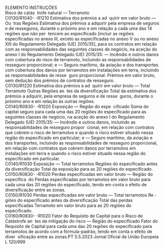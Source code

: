  
ELEMENTO  INSTRUÇÕES  
Risco de catás ­
trofe natural — 
Terramoto  
C0130/R1040- 
-R1210  Estimativa dos prémios a ad ­
quirir em valor bruto — Ou ­
tras Regiões  Estimativa dos prémios a adquirir pela empresa de seguros e de resseguros, 
durante o próximo ano e em relação a cada uma das 14 regiões que não per ­
tencem ao especificado [incluir as regiões especificadas no anexo III, exceto as 
especificadas no anexo V ou no anexo XIII do Regulamento Delegado (UE) 
2015/35], para os contratos em relação com as responsabilidades das seguintes 
classes de negócio, na aceção do anexo I do Regulamento Delegado (UE) 2015/35: 
— Incêndio e outros danos com cobertura do risco de terramoto, incluindo as 
responsabilidades de resseguro proporcional; e 
— Seguro marítimo, da aviação e dos transportes com cobertura dos danos por 
terramotos em instalações em terra, incluindo as responsabilidades de resse ­
guro proporcional. 
Prémios em valor bruto, sem dedução dos prémios de contratos de resseguro.  
C0130/R1220  Estimativa dos prémios a ad ­
quirir em valor bruto — Total 
Terramoto Outras Regiões an ­
tes da diversificação  Total da estimativa dos prémios a adquirir, pela empresa de seguros e de resse ­
guros, durante o próximo ano e em relação às outras regiões.  
C0140/R0830- 
-R1020  Exposição — Região do espe ­
cificado  Soma do capital seguro para cada uma das 20 regiões do especificado para as 
seguintes classes de negócio, na aceção do anexo I do Regulamento Delegado (UE) 
2015/35: 
— Incêndio e outros danos, incluindo as responsabilidades de resseguro propor ­
cional, em relação com contratos que cobrem o risco de terramotos e quando 
o risco estiver situado nessa região do especificado em particular; e 
— Seguro marítimo, da aviação e dos transportes, incluindo as responsabilidades 
de resseguro proporcional, em relação com contratos que cobrem danos por 
terramotos em instalações em terra e quando o risco estiver situado nessa 
região do especificado em particular.  
C0140/R1030  Exposição — Total terramotos 
Regiões do especificado antes 
da diversificação  Total da exposição para as 20 regiões do especificado.  
C0150/R0830- 
-R1020  Perdas especificadas em valor 
bruto — Região do especifica ­
do  Perdas especificadas por terramotos em valor bruto para cada uma das 20 regiões 
do especificado, tendo em conta o efeito de diversificação entre as zonas.  
C0150/R1030  Perdas especificadas em valor 
bruto — Total terramotos Re ­
giões do especificado antes da 
diversificação  Total das perdas especificadas Terramoto em valor bruto para as 20 regiões do 
especificado.  
C0160/R0830- 
-R1020  Fator do Requisito de Capital 
para o Risco de Catástrofe an ­
tes da mitigação do risco — 
Região do especificado  Fator do Requisito de Capital para cada uma das 20 regiões do especificado para 
terramotos de acordo com a fórmula-padrão, tendo em conta o efeito de diver ­
sificação entre as zonas.PT  5.5.2023 Jornal Oficial da União Europeia L 120/999